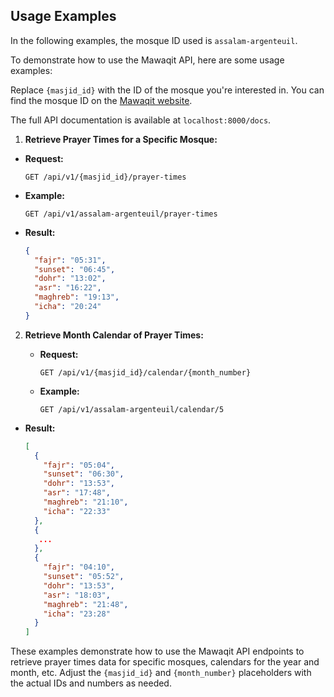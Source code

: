 ## Usage Examples

In the following examples, the mosque ID used is `assalam-argenteuil`.

To demonstrate how to use the Mawaqit API, here are some usage examples:

Replace `{masjid_id}` with the ID of the mosque you're interested in. You can find the mosque ID on the [Mawaqit website](https://mawaqit.net).

The full API documentation is available at `localhost:8000/docs`.

1. **Retrieve Prayer Times for a Specific Mosque:**

- **Request:**

  ```http
  GET /api/v1/{masjid_id}/prayer-times
  ```

- **Example:**

  ```http
  GET /api/v1/assalam-argenteuil/prayer-times
  ```

- **Result:**
  ```json
  {
    "fajr": "05:31",
    "sunset": "06:45",
    "dohr": "13:02",
    "asr": "16:22",
    "maghreb": "19:13",
    "icha": "20:24"
  }
  ```

2.  **Retrieve Month Calendar of Prayer Times:**

    - **Request:**

      ```http
      GET /api/v1/{masjid_id}/calendar/{month_number}
      ```

    - **Example:**

      ```http
      GET /api/v1/assalam-argenteuil/calendar/5
      ```

- **Result:**

  ```json
  [
    {
      "fajr": "05:04",
      "sunset": "06:30",
      "dohr": "13:53",
      "asr": "17:48",
      "maghreb": "21:10",
      "icha": "22:33"
    },
    {
     ...
    },
    {
      "fajr": "04:10",
      "sunset": "05:52",
      "dohr": "13:53",
      "asr": "18:03",
      "maghreb": "21:48",
      "icha": "23:28"
    }
  ]
  ```

These examples demonstrate how to use the Mawaqit API endpoints to retrieve prayer times data for specific mosques, calendars for the year and month, etc. Adjust the `{masjid_id}` and `{month_number}` placeholders with the actual IDs and numbers as needed.
